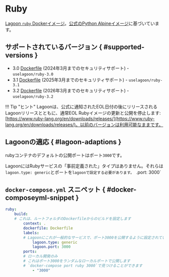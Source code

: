 # Ruby

[Lagoon `ruby` Dockerイメージ](https://github.com/uselagoon/lagoon-images/tree/main/images/ruby)。[公式のPython Alpineイメージ](https://hub.docker.com/_/ruby/)に基づいています。

## サポートされているバージョン { #supported-versions }

* 3.0 [Dockerfile](https://github.com/uselagoon/lagoon-images/blob/main/images/ruby/3.0.Dockerfile) (2024年3月までのセキュリティサポート) - `uselagoon/ruby-3.0`
* 3.1 [Dockerfile](https://github.com/uselagoon/lagoon-images/blob/main/images/ruby/3.1.Dockerfile) (2025年3月までのセキュリティサポート) - `uselagoon/ruby-3.1`
* 3.2 [Dockerfile](https://github.com/uselagoon/lagoon-images/blob/main/images/ruby/3.2.Dockerfile) (2026年3月までのセキュリティサポート) - `uselagoon/ruby-3.2`

!!! Tip "ヒント"
    Lagoonは、公式に通知されたEOL日付の後にリリースされるLagoonリリースとともに、通常EOL Rubyイメージの更新と公開を停止します:[https://www.ruby-lang.org/en/downloads/releases/](https://www.ruby-lang.org/en/downloads/releases/)。以前のバージョンは利用可能なままです。

## Lagoonの適応 { #lagoon-adaptions }

rubyコンテナのデフォルトの公開ポートはポート`3000`です。

LagoonにはRubyサービスの「事前定義された」タイプはありません。それらは`lagoon.type: generic`とポートを`lagoonで設定する必要があります。 `.port: 3000`

## `docker-compose.yml` スニペット { #docker-composeyml-snippet }

```yaml title="docker-compose.yml"
ruby:
    build:
    # これは、ルートフォルダのDockerfileからのビルドを設定します
        context: .
        dockerfile: Dockerfile
        labels:
        # Lagoonにこれが一般的なサービスで、ポート3000を公開するように設定されていることを伝えます
            lagoon.type: generic
            lagoon.port: 3000
        ports:
        # ローカル開発のみ
        # これはポート3000をランダムなローカルポートで公開します
        # `docker-compose port ruby 3000`で見つけることができます
            - "3000"
```
